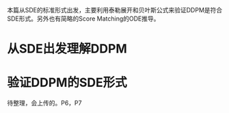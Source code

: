 本篇从SDE的标准形式出发，主要利用泰勒展开和贝叶斯公式来验证DDPM是符合SDE形式。另外也有简略的Score Matching的ODE推导。


# 从SDE出发理解DDPM
# 验证DDPM的SDE形式
待整理，会上传的。P6，P7